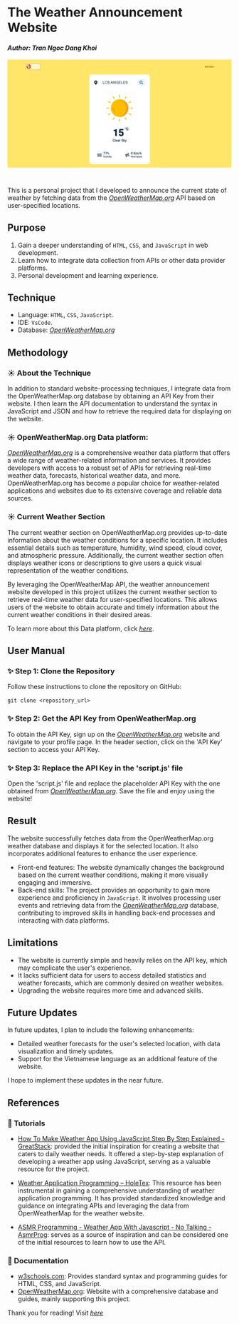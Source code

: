 # The Weather Announcement Website

#### _Author: Tran Ngoc Dang Khoi_

![](res/overview/sunny-overview.png)
#

This is a personal project that I developed to announce the current state of weather by fetching data from the _[OpenWeatherMap.org](https://openweathermap.org/)_ API based on user-specified locations.

## Purpose

1. Gain a deeper understanding of `HTML`, `CSS`, and `JavaScript` in web development.
2. Learn how to integrate data collection from APIs or other data provider platforms.
3. Personal development and learning experience.

## Technique

- Language: `HTML`, `CSS`, `JavaScript`.
- IDE: `VsCode`.
- Database: _[OpenWeatherMap.org](https://openweathermap.org/)_
## Methodology

### ☀️ About the Technique

In addition to standard website-processing techniques, I integrate data from the OpenWeatherMap.org database by obtaining an API Key from their website. I then learn the API documentation to understand the syntax in JavaScript and JSON and how to retrieve the required data for displaying on the website.

### ☀️ OpenWeatherMap.org Data platform:

_[OpenWeatherMap.org](https://openweathermap.org/)_ is a comprehensive weather data platform that offers a wide range of weather-related information and services. It provides developers with access to a robust set of APIs for retrieving real-time weather data, forecasts, historical weather data, and more. OpenWeatherMap.org has become a popular choice for weather-related applications and websites due to its extensive coverage and reliable data sources.

### ☀️ Current Weather Section

The current weather section on OpenWeatherMap.org provides up-to-date information about the weather conditions for a specific location. It includes essential details such as temperature, humidity, wind speed, cloud cover, and atmospheric pressure. Additionally, the current weather section often displays weather icons or descriptions to give users a quick visual representation of the weather conditions.

By leveraging the OpenWeatherMap API, the weather announcement website developed in this project utilizes the current weather section to retrieve real-time weather data for user-specified locations. This allows users of the website to obtain accurate and timely information about the current weather conditions in their desired areas.

To learn more about this Data platform, click _[here](https://openweathermap.org/guide)_.
## User Manual

### ✨ Step 1: Clone the Repository

Follow these instructions to clone the repository on GitHub:

```
git clone <repository_url>
```

### ✨ Step 2: Get the API Key from OpenWeatherMap.org

To obtain the API Key, sign up on the  _[OpenWeatherMap.org](https://openweathermap.org/)_ website and navigate to your profile page. In the header section, click on the 'API Key' section to access your API Key.

### ✨ Step 3: Replace the API Key in the 'script.js' file

Open the 'script.js' file and replace the placeholder API Key with the one obtained from  _[OpenWeatherMap.org](https://openweathermap.org/)_. Save the file and enjoy using the website!

## Result

The website successfully fetches data from the OpenWeatherMap.org weather database and displays it for the selected location. It also incorporates additional features to enhance the user experience.

- Front-end features: The website dynamically changes the background based on the current weather conditions, making it more visually engaging and immersive.
- Back-end skills: The project provides an opportunity to gain more experience and proficiency in `JavaScript`. It involves processing user events and retrieving data from the  _[OpenWeatherMap.org](https://openweathermap.org/)_ database, contributing to improved skills in handling back-end processes and interacting with data platforms.

## Limitations

- The website is currently simple and heavily relies on the API key, which may complicate the user's experience.
- It lacks sufficient data for users to access detailed statistics and weather forecasts, which are commonly desired on weather websites.
- Upgrading the website requires more time and advanced skills.

## Future Updates

In future updates, I plan to include the following enhancements:

- Detailed weather forecasts for the user's selected location, with data visualization and timely updates.
- Support for the Vietnamese language as an additional feature of the website.

I hope to implement these updates in the near future.

## References

### 💖 Tutorials

- [How To Make Weather App Using JavaScript Step By Step Explained - GreatStack](https://www.greatstack.io/how-to-make-weather-app-using-javascript/): provided the initial inspiration for creating a website that caters to daily weather needs. It offered a step-by-step explanation of developing a weather app using JavaScript, serving as a valuable resource for the project.

- [Weather Application Programming – HoleTex](https://holetex.com/weather-application-programming/): This resource has been instrumental in gaining a comprehensive understanding of weather application programming. It has provided standardized knowledge and guidance on integrating APIs and leveraging the data from OpenWeatherMap for the weather website.

- [ASMR Programming - Weather App With Javascript - No Talking - AsmrProg](https://www.youtube.com/watch?v=iILFBGm_I9M): serves as a source of inspiration and can be considered one of the initial resources to learn how to use the API.

### 🌟 Documentation

- [w3schools.com](https://www.w3schools.com/): Provides standard syntax and programming guides for HTML, CSS, and JavaScript.
- [OpenWeatherMap.org](https://openweathermap.org/): Website with a comprehensive database and guides, mainly supporting this project.

Thank you for reading!
Visit _[here](https://koitran14.github.io/The-Weather-Announcement-Web/)_
